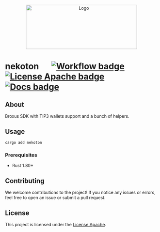 <p align="center">
  <a href="https://github.com/venom-blockchain/developer-program">
    <img src="https://raw.githubusercontent.com/venom-blockchain/developer-program/main/vf-dev-program.png" alt="Logo" width="366.8" height="146.4">
  </a>
</p>

# nekoton &emsp; [![Workflow badge]][workflow] [![License Apache badge]][license apache] [![Docs badge]][docs]

## About

Broxus SDK with TIP3 wallets support and a bunch of helpers.

## Usage

```bash
cargo add nekoton
```

### Prerequisites

- Rust 1.80+

## Contributing

We welcome contributions to the project! If you notice any issues or errors, feel free to open an issue or submit a pull
request.

## License

This project is licensed under the [License Apache].

[workflow badge]: https://img.shields.io/github/actions/workflow/status/broxus/nekoton/master.yml?branch=master

[workflow]: https://github.com/broxus/nekoton/actions?query=workflow%3Amaster

[license apache badge]: https://img.shields.io/github/license/broxus/nekoton

[license apache]: https://opensource.org/licenses/Apache-2.0

[docs badge]: https://img.shields.io/badge/docs-latest-brightgreen

[docs]: https://broxus.github.io/nekoton

